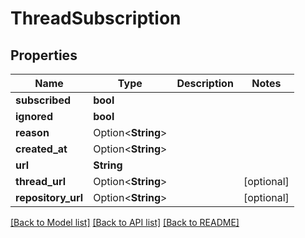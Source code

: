 # ThreadSubscription

## Properties

Name | Type | Description | Notes
------------ | ------------- | ------------- | -------------
**subscribed** | **bool** |  | 
**ignored** | **bool** |  | 
**reason** | Option<**String**> |  | 
**created_at** | Option<**String**> |  | 
**url** | **String** |  | 
**thread_url** | Option<**String**> |  | [optional]
**repository_url** | Option<**String**> |  | [optional]

[[Back to Model list]](../README.md#documentation-for-models) [[Back to API list]](../README.md#documentation-for-api-endpoints) [[Back to README]](../README.md)


